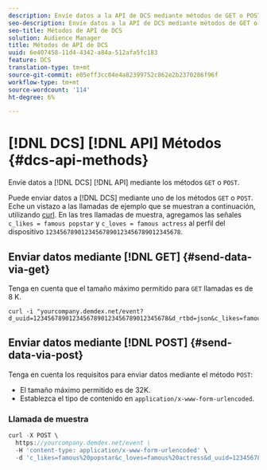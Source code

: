 ```yaml
---
description: Envíe datos a la API de DCS mediante métodos de GET o POST.
seo-description: Envíe datos a la API de DCS mediante métodos de GET o POST.
seo-title: Métodos de API de DCS
solution: Audience Manager
title: Métodos de API de DCS
uuid: 6e407458-11d4-4342-a84a-512afa5fc183
feature: DCS
translation-type: tm+mt
source-git-commit: e05eff3cc04e4a82399752c862e2b2370286f96f
workflow-type: tm+mt
source-wordcount: '114'
ht-degree: 6%

---
```



# [!DNL DCS] [!DNL API] Métodos {#dcs-api-methods}

Envíe datos a [!DNL DCS] [!DNL API] mediante los métodos `GET` o `POST`.

Puede enviar datos a [!DNL DCS] mediante uno de los métodos `GET` o `POST`. Eche un vistazo a las llamadas de ejemplo que se muestran a continuación, utilizando [curl](https://curl.haxx.se/). En las tres llamadas de muestra, agregamos las señales `c_likes = famous popstar` y `c_loves = famous actress` al perfil del dispositivo `12345678901234567890123456789012345678`.

## Enviar datos mediante [!DNL GET] {#send-data-via-get}

Tenga en cuenta que el tamaño máximo permitido para `GET` llamadas es de 8 K.

```
curl -i "yourcompany.demdex.net/event?d_uuid=12345678901234567890123456789012345678&d_rtbd=json&c_likes=famous%20popstar&c_loves=famous%20actress"
```

## Enviar datos mediante [!DNL POST] {#send-data-via-post}

Tenga en cuenta los requisitos para enviar datos mediante el método `POST`:

* El tamaño máximo permitido es de 32K.
* Establezca el tipo de contenido en `application/x-www-form-urlencoded`.

### Llamada de muestra

```js
curl -X POST \
  https://yourcompany.demdex.net/event \
  -H 'content-type: application/x-www-form-urlencoded' \
  -d 'c_likes=famous%20popstar&c_loves=famous%20actress&d_uuid=12345678901234567890123456789012345678'
```
